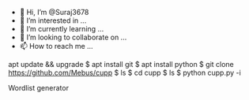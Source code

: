 - 👋 Hi, I’m @Suraj3678
- 👀 I’m interested in ...
- 🌱 I’m currently learning ...
- 💞️ I’m looking to collaborate on ...
- 📫 How to reach me ...

<!---
Suraj3678/Suraj3678 is a ✨ special ✨ repository because its `README.md` (this file) appears on your GitHub profile.
You can click the Preview link to take a look at your changes.
--->
apt update && upgrade
$ apt install git
$ apt install python
$ git clone https://github.com/Mebus/cupp
$ ls
$ cd cupp
$ ls
$ python cupp.py -i

Wordlist generator
